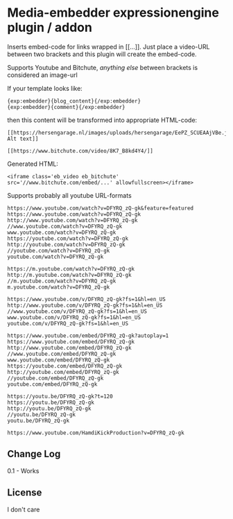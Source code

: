 # Media-embedder expressionengine plugin / addon

Inserts embed-code for links wrapped in [[...]]. Just place a video-URL between two brackets and
this plugin will create the embed-code. 

Supports Youtube and Bitchute, *anything else* between brackets is considered an image-url

If your template looks like:

    {exp:embedder}{blog_content}{/exp:embedder}
    {exp:embedder}{comment}{/exp:embedder}

then this content will be transformed into appropriate HTML-code:

    [[https://hersengarage.nl/images/uploads/hersengarage/EePZ_SCUEAAjVBe.jpg Alt text]]

    [[https://www.bitchute.com/video/8K7_B8kd4Y4/]]

Generated HTML:

    <iframe class='eb_video eb_bitchute' src='//www.bitchute.com/embed/...' allowfullscreen></iframe>

Supports probably all youtube URL-formats

    https://www.youtube.com/watch?v=DFYRQ_zQ-gk&feature=featured
    https://www.youtube.com/watch?v=DFYRQ_zQ-gk
    http://www.youtube.com/watch?v=DFYRQ_zQ-gk
    //www.youtube.com/watch?v=DFYRQ_zQ-gk
    www.youtube.com/watch?v=DFYRQ_zQ-gk
    https://youtube.com/watch?v=DFYRQ_zQ-gk
    http://youtube.com/watch?v=DFYRQ_zQ-gk
    //youtube.com/watch?v=DFYRQ_zQ-gk
    youtube.com/watch?v=DFYRQ_zQ-gk
    
    https://m.youtube.com/watch?v=DFYRQ_zQ-gk
    http://m.youtube.com/watch?v=DFYRQ_zQ-gk
    //m.youtube.com/watch?v=DFYRQ_zQ-gk
    m.youtube.com/watch?v=DFYRQ_zQ-gk
    
    https://www.youtube.com/v/DFYRQ_zQ-gk?fs=1&hl=en_US
    http://www.youtube.com/v/DFYRQ_zQ-gk?fs=1&hl=en_US
    //www.youtube.com/v/DFYRQ_zQ-gk?fs=1&hl=en_US
    www.youtube.com/v/DFYRQ_zQ-gk?fs=1&hl=en_US
    youtube.com/v/DFYRQ_zQ-gk?fs=1&hl=en_US
    
    https://www.youtube.com/embed/DFYRQ_zQ-gk?autoplay=1
    https://www.youtube.com/embed/DFYRQ_zQ-gk
    http://www.youtube.com/embed/DFYRQ_zQ-gk
    //www.youtube.com/embed/DFYRQ_zQ-gk
    www.youtube.com/embed/DFYRQ_zQ-gk
    https://youtube.com/embed/DFYRQ_zQ-gk
    http://youtube.com/embed/DFYRQ_zQ-gk
    //youtube.com/embed/DFYRQ_zQ-gk
    youtube.com/embed/DFYRQ_zQ-gk
    
    https://youtu.be/DFYRQ_zQ-gk?t=120
    https://youtu.be/DFYRQ_zQ-gk
    http://youtu.be/DFYRQ_zQ-gk
    //youtu.be/DFYRQ_zQ-gk
    youtu.be/DFYRQ_zQ-gk
    
    https://www.youtube.com/HamdiKickProduction?v=DFYRQ_zQ-gk

## Change Log

0.1
	- Works

## License

I don't care

